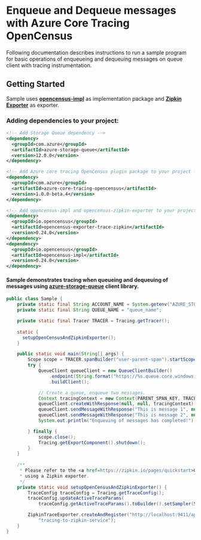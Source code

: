 # Enqueue and Dequeue messages with Azure Core Tracing OpenCensus
 
Following documentation describes instructions to run a sample program for basic operations of enqueueing and dequeuing 
messages on queue client with tracing instrumentation.

## Getting Started
Sample uses **[opencensus-impl][opencensus_impl]** as implementation package and **[Zipkin Exporter][zipkin_exporter]** as exporter.

### Adding dependencies to your project:
[//]: # ({x-version-update-start;com.azure:azure-storage-queue;current})
```xml
<!-- Add Storage Queue dependency -->
<dependency>
  <groupId>com.azure</groupId>
  <artifactId>azure-storage-queue</artifactId>
  <version>12.0.0</version>
</dependency>
```
[//]: # ({x-version-update-end})
[//]: # ({x-version-update-start;com.azure:azure-core-tracing-opencensus;current})
```xml
<!-- Add Azure core tracing OpenCensus plugin package to your project -->
<dependency>
  <groupId>com.azure</groupId>
  <artifactId>azure-core-tracing-opencensus</artifactId>
  <version>1.0.0-beta.4</version>
</dependency>
```
[//]: # ({x-version-update-end})
```xml
<!-- Add opencensus-impl and opencensus-zipkin-exporter to your project -->
<dependency>
  <groupId>io.opencensus</groupId>
  <artifactId>opencensus-exporter-trace-zipkin</artifactId>
  <version>0.24.0</version>
</dependency>
<dependency>
  <groupId>io.opencensus</groupId>
  <artifactId>opencensus-impl</artifactId>
  <version>0.24.0</version>
</dependency>
```

#### Sample demonstrates tracing when queueing and dequeuing of messages using [azure-storage-queue][azure_storage_queue] client library.
```java
public class Sample {
    private static final String ACCOUNT_NAME = System.getenv("AZURE_STORAGE_ACCOUNT_NAME");
    private static final String QUEUE_NAME = "queue_name";

    private static final Tracer TRACER = Tracing.getTracer();
    
    static {
      setupOpenCensusAndZipkinExporter();
    }

    public static void main(String[] args) {
        Scope scope = TRACER.spanBuilder("user-parent-span").startScopedSpan();
        try {
            QueueClient queueClient = new QueueClientBuilder()
                .endpoint(String.format("https://%s.queue.core.windows.net/%s%s", ACCOUNT_NAME, QUEUE_NAME, "<GENERATED_SAS_TOKEN>"))
                .buildClient();

            // Create a queue, enqueue two messages.
            Context tracingContext = new Context(PARENT_SPAN_KEY, TRACER.getCurrentSpan());
            queueClient.createWithResponse(null, null, tracingContext);
            queueClient.sendMessageWithResponse("This is message 1", null, null, null, tracingContext);
            queueClient.sendMessageWithResponse("This is message 2", null, null, null, tracingContext);
            System.out.println("Enqueuing of messages has completed!");

        } finally {
            scope.close();
            Tracing.getExportComponent().shutdown();
        }
    }
    
    /**
     * Please refer to the <a href=https://zipkin.io/pages/quickstart>Quickstart Zipkin</a> for more documentation on
     * using a Zipkin exporter.
     */
    private static void setupOpenCensusAndZipkinExporter() {
        TraceConfig traceConfig = Tracing.getTraceConfig();
        traceConfig.updateActiveTraceParams(
            traceConfig.getActiveTraceParams().toBuilder().setSampler(Samplers.alwaysSample()).build());

        ZipkinTraceExporter.createAndRegister("http://localhost:9411/api/v2/spans",
            "tracing-to-zipkin-service");
    }
}
```

<!-- Links -->
[azure_storage_queue]: https://mvnrepository.com/artifact/com.azure/azure-storage-queue
[opencensus_impl]: https://mvnrepository.com/artifact/io.opencensus/opencensus-impl/
[zipkin_exporter]: https://mvnrepository.com/artifact/io.opencensus/opencensus-exporter-trace-zipkin
